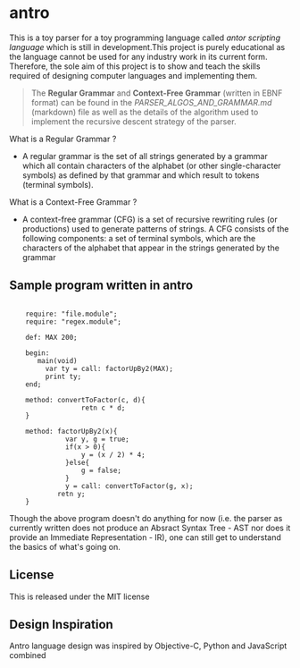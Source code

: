 # antro

This is a toy parser for a toy programming language called _antor scripting language_ which is still in development.This project is purely educational as the language cannot be used for any industry work in its current form. Therefore, the sole aim of this project is to show and teach the skills required of designing computer languages and implementing them.

> The **Regular Grammar** and **Context-Free Grammar** (written in EBNF format) can be found in the *PARSER_ALGOS_AND_GRAMMAR.md* (markdown) file as well as the details of the algorithm used to implement the recursive descent strategy of the parser.

What is a Regular Grammar ?

-  A regular grammar is the set of all strings generated by a grammar which all contain characters of the alphabet (or other single-character symbols) as defined by that grammar and which result to tokens (terminal symbols).

What is a Context-Free Grammar ?

- A context-free grammar (CFG) is a set of recursive rewriting rules (or productions) used to generate patterns of strings. A CFG consists of the following components: a set of terminal symbols, which are the characters of the alphabet that appear in the strings generated by the grammar

## Sample program written in antro

```antro

	require: "file.module";
	require: "regex.module";

	def: MAX 200; 

	begin:
	   main(void)
	     var ty = call: factorUpBy2(MAX);
	     print ty;
	end;

	method: convertToFactor(c, d){
	              retn c * d;
	}

	method: factorUpBy2(x){
	          var y, g = true;
	          if(x > 0){
	              y = (x / 2) * 4;
	          }else{
	              g = false;
	          }
	          y = call: convertToFactor(g, x); 
	        retn y;
	}

```

Though the above program doesn't do anything for now (i.e. the parser as currently written does not produce an Absract Syntax Tree - AST nor does it provide an Immediate Representation - IR), one can still get to understand the basics of what's going on. 

## License 

This is released under the MIT license

## Design Inspiration

Antro language design was inspired by Objective-C, Python and JavaScript combined